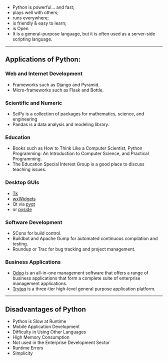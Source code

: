 - Python is powerful... and fast;
- plays well with others;
- runs everywhere;
- is friendly & easy to learn;
- is Open
- It is a general-purpose language, but it is often used as a server-side scripting language.
<hr>

## Applications of Python:
### Web and Internet Development
  <ul>
    <li> Frameworks such as Django and Pyramid.</li>
    <li>Micro-frameworks such as Flask and Bottle. </li>
  </ul>
  
### Scientific and Numeric
   <ul>
    <li>SciPy is a collection of packages for mathematics, science, and engineering </li>
    <li>Pandas is a data analysis and modeling library.</li>
  </ul>
  
### Education
  <ul>
    <li>Books such as How to Think Like a Computer Scientist, Python Programming: An Introduction to Computer Science, and Practical Programming.
    <li>The Education Special Interest Group is a good place to discuss teaching issues.</li>   
   </ul>
   
### Desktop GUIs
 - [Tk](https://wiki.python.org/moin/TkInter)
 - [wxWidgets](https://www.wxpython.org/)
 - Qt via [pyqt](https://riverbankcomputing.com/software/pyqt/intro)
 - or [pyside](https://wiki.qt.io/Qt_for_Python)
### Software Development
  <ul>
      <li>SCons for build control.</li>
      <li>Buildbot and Apache Gump for automated continuous compilation and testing.</li>
      <li>Roundup or Trac for bug tracking and project management.</li>
  </ul>
  
### Business Applications
- [Odoo](https://www.odoo.com/) is an all-in-one management software that offers a range of business applications that form a complete suite of enterprise management applications.
- [Tryton](https://www.tryton.org/) is a three-tier high-level general purpose application platform.</li>
<hr>

## Disadvantages of Python
<ul>
<li>Python is Slow at Runtime</li>
<li>Mobile Application Development</li>
<li>Difficulty in Using Other Languages</li>
<li>High Memory Consumption</li>
<li>Not used in the Enterprise Development Sector</li>
<li>Runtime Errors</li>
<li>Simplicity</li>
</ul>
 
